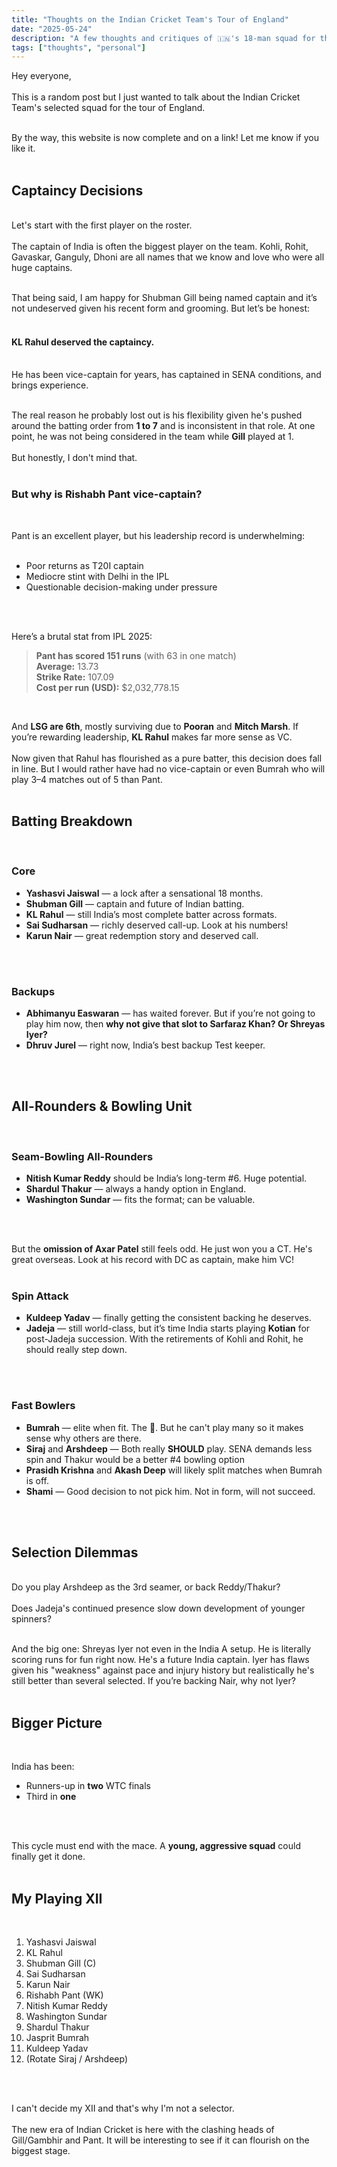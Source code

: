 ```yaml
---
title: "Thoughts on the Indian Cricket Team's Tour of England"
date: "2025-05-24"
description: "A few thoughts and critiques of 🇮🇳's 18-man squad for the tour of 🏴󠁧󠁢󠁥󠁮󠁧󠁿 🏏"
tags: ["thoughts", "personal"]
---
```


Hey everyone,  
<br />
This is a random post but I just wanted to talk about the Indian Cricket Team's selected squad for the tour of England.  
<br />

By the way, this website is now complete and on a link! Let me know if you like it.  
<br />
## Captaincy Decisions  
<br />
Let's start with the first player on the roster.  
<br />
<br />
The captain of India is often the biggest player on the team. Kohli, Rohit, Gavaskar, Ganguly, Dhoni are all names that we know and love who were all huge captains.  
<br />
<br />

That being said, I am happy for Shubman Gill being named captain and it’s not undeserved given his recent form and grooming. But let’s be honest:  
<br />

#### KL Rahul deserved the captaincy.  
<br />
He has been vice-captain for years, has captained in SENA conditions, and brings experience.  
<br />
<br />

The real reason he probably lost out is his flexibility given he's pushed around the batting order from **1 to 7** and is inconsistent in that role. At one point, he was not being considered in the team while **Gill** played at 1.  
<br />
But honestly, I don't mind that.  
<br />

### But why is Rishabh Pant vice-captain?  
<br />

Pant is an excellent player, but his leadership record is underwhelming:  
<br />


- Poor returns as T20I captain  
- Mediocre stint with Delhi in the IPL  
- Questionable decision-making under pressure  
<br />
<br />

Here’s a brutal stat from IPL 2025:  
> **Pant has scored 151 runs** (with 63 in one match)  
> **Average:** 13.73  
> **Strike Rate:** 107.09  
> **Cost per run (USD):** \$2,032,778.15  
<br />

And **LSG are 6th**, mostly surviving due to **Pooran** and **Mitch Marsh**. If you’re rewarding leadership, **KL Rahul** makes far more sense as VC.  
<br />
Now given that Rahul has flourished as a pure batter, this decision does fall in line. But I would rather have had no vice-captain or even Bumrah who will play 3–4 matches out of 5 than Pant.  
<br />

## Batting Breakdown  
<br />

### Core  
- **Yashasvi Jaiswal** — a lock after a sensational 18 months.  
- **Shubman Gill** — captain and future of Indian batting.  
- **KL Rahul** — still India’s most complete batter across formats.  
- **Sai Sudharsan** — richly deserved call-up. Look at his numbers!  
- **Karun Nair** — great redemption story and deserved call.  
<br />
<br />

### Backups  
- **Abhimanyu Easwaran** — has waited forever. But if you’re not going to play him now, then **why not give that slot to Sarfaraz Khan? Or Shreyas Iyer?**  
- **Dhruv Jurel** — right now, India’s best backup Test keeper.  
<br />
<br />

## All-Rounders & Bowling Unit  
<br />

### Seam-Bowling All-Rounders  
- **Nitish Kumar Reddy** should be India’s long-term #6. Huge potential.  
- **Shardul Thakur** — always a handy option in England.  
- **Washington Sundar** — fits the format; can be valuable.  
<br />
<br />

But the **omission of Axar Patel** still feels odd. He just won you a CT. He's great overseas. Look at his record with DC as captain, make him VC!  
<br />

### Spin Attack  
- **Kuldeep Yadav** — finally getting the consistent backing he deserves.  
- **Jadeja** — still world-class, but it’s time India starts playing **Kotian** for post-Jadeja succession. With the retirements of Kohli and Rohit, he should really step down.  
<br />
<br />

### Fast Bowlers  
- **Bumrah** — elite when fit. The 🐐. But he can't play many so it makes sense why others are there.  
- **Siraj** and **Arshdeep** — Both really **SHOULD** play. SENA demands less spin and Thakur would be a better #4 bowling option  
- **Prasidh Krishna** and **Akash Deep** will likely split matches when Bumrah is off.  
- **Shami** — Good decision to not pick him. Not in form, will not succeed.  
<br />
<br />

## Selection Dilemmas  

<br />
Do you play Arshdeep as the 3rd seamer, or back Reddy/Thakur?  <br />
<br />
Does Jadeja's continued presence slow down development of younger spinners?  <br />
<br />

And the big one: Shreyas Iyer not even in the India A setup. He is literally scoring runs for fun right now. He's a future India captain. Iyer has flaws given his "weakness" against pace and injury history but realistically he's still better than several selected. If you’re backing Nair, why not Iyer?  
<br />

## Bigger Picture  
<br />

India has been:  
- Runners-up in **two** WTC finals  
- Third in **one**  
<br />
<br />

This cycle must end with the mace. A **young, aggressive squad** could finally get it done.  
<br />
## My Playing XII  
<br />

1. Yashasvi Jaiswal  
2. KL Rahul  
3. Shubman Gill (C)  
4. Sai Sudharsan  
5. Karun Nair  
6. Rishabh Pant (WK)  
7. Nitish Kumar Reddy  
8. Washington Sundar  
9. Shardul Thakur  
10. Jasprit Bumrah  
11. Kuldeep Yadav  
12. (Rotate Siraj / Arshdeep)  
<br />
<br />

I can't decide my XII and that's why I'm not a selector.<br />
<br />
The new era of Indian Cricket is here with the clashing heads of Gill/Gambhir and Pant. It will be interesting to see if it can flourish on the biggest stage.
